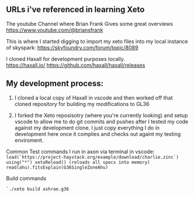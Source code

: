 ## URLs i've referenced in learning Xeto 

The youtube Channel where Brian Frank Gives some great overviews
https://www.youtube.com/@briansfrank

This is where I started digging to import my xeto files into my local instance of skyspark:
https://skyfoundry.com/forum/topic/8089

I cloned Haxall for development purposes locally.  
https://haxall.io/
https://github.com/haxall/haxall/releases

## My development process:
1) I cloned a local copy of Haxall in vscode and then worked off that cloned repository for building my modifications to GL36

2) I forked the Xeto reposisotry (where you're currently looking) and setup vscode to allow me to do git commits and pushes after I tested my code against my development clone.  I just copy everything I do in development here once it complies and checks out againt my testing enviroment.

Common Test commands I run in axon via terminal in vscode:
    ```
    load(`https://project-haystack.org/example/download/charlie.zinc`)
    using("*")
    xetoReload() (reloads all specs into memory)
    read(ahu).fitsExplain(G36SingleZoneAhu)
    ```

Build commands

    `./xeto build ashrae.g36
